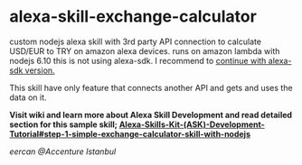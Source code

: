 # alexa-skill-exchange-calculator
custom nodejs alexa skill with 3rd party API connection to calculate USD/EUR to TRY on amazon alexa devices. runs on amazon lambda with nodejs 6.10
this is not using alexa-sdk. I recommend to [continue with alexa-sdk version.](https://github.com/eercanayar/alexa-skill-exchange-calculator-sdk)

This skill have only feature that connects another API and gets and uses the data on it.

**Visit wiki and learn more about Alexa Skill Development and read detailed section for this sample skill; [Alexa-Skills-Kit-(ASK)-Development-Tutorial#step-1-simple-exchange-calculator-skill-with-nodejs](https://github.com/eercanayar/alexa-skills-ask-tutorial/wiki/Alexa-Skills-Kit-(ASK)-Development-Tutorial#step-1-simple-exchange-calculator-skill-with-nodejs)**

*eercan @Accenture Istanbul*